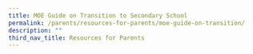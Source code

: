```yaml
---
title: MOE Guide on Transition to Secondary School
permalink: /parents/resources-for-parents/moe-guide-on-transition/
description: ""
third_nav_title: Resources for Parents
---
```


